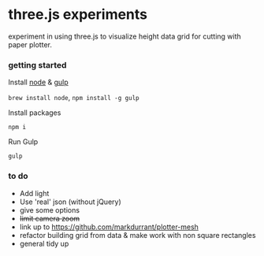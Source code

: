 # three.js experiments

experiment in using three.js to visualize height data grid for cutting with paper plotter.

### getting started

Install [node](http://nodejs.org/) & [gulp](http://gulpjs.com/)

`brew install node`, `npm install -g gulp`

Install packages

`npm i`

Run Gulp

`gulp`

### to do

* Add light
* Use 'real' json (without jQuery)
* give some options
* ~~limit camera zoom~~
* link up to https://github.com/markdurrant/plotter-mesh
* refactor building grid from data & make work with non square rectangles
* general tidy up